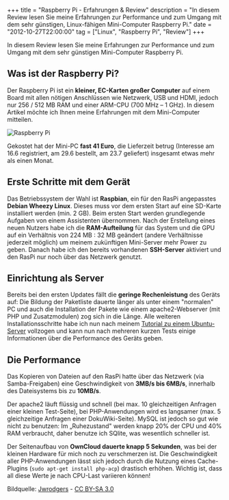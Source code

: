 +++
title       = "Raspberry Pi - Erfahrungen & Review"
description = "In diesem Review lesen Sie meine Erfahrungen zur Performance und zum Umgang mit dem sehr günstigen, Linux-fähigen Mini-Computer Raspberry Pi."
date        = "2012-10-27T22:00:00"
tag         = ["Linux", "Raspberry Pi", "Review"]
+++

In diesem Review lesen Sie meine Erfahrungen zur Performance und zum Umgang mit dem sehr günstigen Mini-Computer Raspberry Pi.

<!--more-->

## Was ist der Raspberry Pi?
Der Raspberry Pi ist ein **kleiner, EC-Karten großer Computer** auf einem Board mit allen nötigen Anschlüssen wie Netzwerk, USB und HDMI, jedoch nur 256 / 512 MB RAM und einer ARM-CPU (700 MHz – 1 GHz). In diesem Artikel möchte ich Ihnen meine Erfahrungen mit dem Mini-Computer mitteilen.

![Raspberry Pi](/images/raspberry-pi-review/RaspberryPi.jpg)

Gekostet hat der Mini-PC **fast 41 Euro**, die Lieferzeit betrug (Interesse am 16.6 registriert, am 29.6 bestellt, am 23.7 geliefert) insgesamt etwas mehr als einen Monat.

## Erste Schritte mit dem Gerät
Das Betriebssystem der Wahl ist **Raspbian**, ein für den RasPi angepasstes **Debian Wheezy Linux**. Dieses muss vor dem ersten Start auf eine SD-Karte installiert werden (min. 2 GB).
Beim ersten Start werden grundlegende Aufgaben von einem Assistenten übernommen. Nach der Erstellung eines neuen Nutzers habe ich die **RAM-Aufteilung** für das System und die GPU auf ein Verhältnis von 224 MB : 32 MB geändert (andere Verhältnisse jederzeit möglich) um meinem zukünftigen Mini-Server mehr Power zu geben.
Danach habe ich den bereits vorhandenen **SSH-Server** aktiviert und den RasPi nur noch über das Netzwerk genutzt.

## Einrichtung als Server
Bereits bei den ersten Updates fällt die **geringe Rechenleistung** des Geräts auf: Die Bildung der Paketliste dauerte länger als unter einem "normalen" PC und auch die Installation der Pakete wie einem apache2-Webserver (mit PHP und Zusatzmodulen) zog sich in die Länge.
Alle weiteren Installationsschritte habe ich nun nach meinem [Tutorial zu einem Ubuntu-Server](/artikel/ubuntu-server-installieren-und-einrichten/) vollzogen und kann nun nach mehreren kurzen Tests einige Informationen über die Performance des Geräts geben.

## Die Performance
Das Kopieren von Dateien auf den RasPi hatte über das Netzwerk (via Samba-Freigaben) eine Geschwindigkeit von **3MB/s bis 6MB/s**, innerhalb des Dateisystems bis zu **10MB/s**.

Der apache2 läuft flüssig und schnell (bei max. 10 gleichzeitigen Anfragen einer kleinen Test-Seite), bei PHP-Anwendungen wird es langsamer (max. 5 gleichzeitige Anfragen einer DokuWiki-Seite). MySQL ist jedoch so gut wie nicht zu benutzen: Im „Ruhezustand" werden knapp 20% der CPU und 40% RAM verbraucht, daher benutze ich SQlite, was wesentlich schneller ist.

Der Seitenaufbau von **OwnCloud dauerte knapp 5 Sekunden**, was bei der kleinen Hardware für mich noch zu verschmerzen ist. Die Geschwindigkeit aller PHP-Anwendungen lässt sich jedoch durch die Nutzung eines Cache-Plugins (`sudo apt-get install php-acp`) drastisch erhöhen. Wichtig ist, dass all diese Werte je nach CPU-Last variieren können!

Bildquelle: [Jwrodgers](http://commons.wikimedia.org/w/index.php?title=User:Jwrodgers) - [CC BY-SA 3.0](http://creativecommons.org/licenses/by-sa/3.0/)